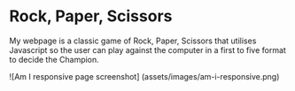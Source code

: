 # Rock, Paper, Scissors

My webpage is a classic game of Rock, Paper, Scissors that utilises Javascript so the user can play against the computer in a first to five format to decide the Champion. 

![Am I responsive page screenshot] (assets/images/am-i-responsive.png)
